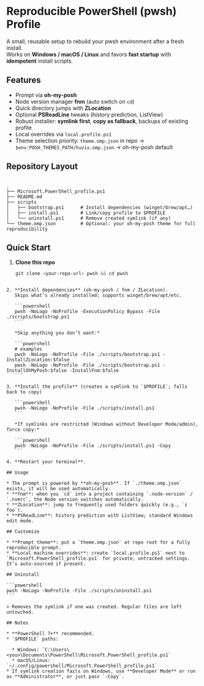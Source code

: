 # Reproducible PowerShell (pwsh) Profile

A small, reusable setup to rebuild your pwsh environment after a fresh install.  
Works on **Windows / macOS / Linux** and favors **fast startup** with **idempotent** install scripts.

## Features
- Prompt via **oh-my-posh**
- Node version manager **fnm** (auto switch on `cd`)
- Quick directory jumps with **ZLocation**
- Optional **PSReadLine** tweaks (history prediction, ListView)
- Robust installer: **symlink first**, **copy as fallback**, backups of existing profile
- Local overrides via `local.profile.ps1`
- Theme selection priority: `theme.omp.json` in repo → `$env:POSH_THEMES_PATH/huvix.omp.json` → oh-my-posh default

## Repository Layout
```

.
├── Microsoft.PowerShell_profile.ps1
├── README.md
├── scripts
│   ├── bootstrap.ps1      # Install dependencies (winget/brew/apt…)
│   ├── install.ps1        # Link/copy profile to $PROFILE
│   └── uninstall.ps1      # Remove created symlink (if any)
└── theme.omp.json         # Optional: your oh-my-posh theme for full reproducibility

````

## Quick Start

1. **Clone this repo**
   ```powershell
   git clone <your-repo-url> pwsh && cd pwsh
````

2. **Install dependencies** (oh-my-posh / fnm / ZLocation).
   Skips what’s already installed; supports winget/brew/apt/etc.

   ```powershell
   pwsh -NoLogo -NoProfile -ExecutionPolicy Bypass -File ./scripts/bootstrap.ps1
   ```

   *Skip anything you don’t want:*

   ```powershell
   # examples
   pwsh -NoLogo -NoProfile -File ./scripts/bootstrap.ps1 -InstallZLocation:$false
   pwsh -NoLogo -NoProfile -File ./scripts/bootstrap.ps1 -InstallOhMyPosh:$false -InstallFnm:$false
   ```

3. **Install the profile** (creates a symlink to `$PROFILE`; falls back to copy)

   ```powershell
   pwsh -NoLogo -NoProfile -File ./scripts/install.ps1
   ```

   *If symlinks are restricted (Windows without Developer Mode/admin), force copy:*

   ```powershell
   pwsh -NoLogo -NoProfile -File ./scripts/install.ps1 -Copy
   ```

4. **Restart your terminal**.

## Usage

* The prompt is powered by **oh-my-posh**. If `./theme.omp.json` exists, it will be used automatically.
* **fnm**: when you `cd` into a project containing `.node-version` / `.nvmrc`, the Node version switches automatically.
* **ZLocation**: jump to frequently used folders quickly (e.g., `z foo`).
* **PSReadLine**: history prediction with ListView; standard Windows edit mode.

## Customize

* **Prompt theme**: put a `theme.omp.json` at repo root for a fully reproducible prompt.
* **Local machine overrides**: create `local.profile.ps1` next to `Microsoft.PowerShell_profile.ps1` for private, untracked settings. It’s auto-sourced if present.

## Uninstall

```powershell
pwsh -NoLogo -NoProfile -File ./scripts/uninstall.ps1
```

> Removes the symlink if one was created. Regular files are left untouched.

## Notes

* **PowerShell 7+** recommended.
* `$PROFILE` paths:

  * Windows: `C:\Users\<you>\Documents\PowerShell\Microsoft.PowerShell_profile.ps1`
  * macOS/Linux: `~/.config/powershell/Microsoft.PowerShell_profile.ps1`
* If symlink creation fails on Windows, use **Developer Mode** or run as **Administrator**, or just pass `-Copy`.
